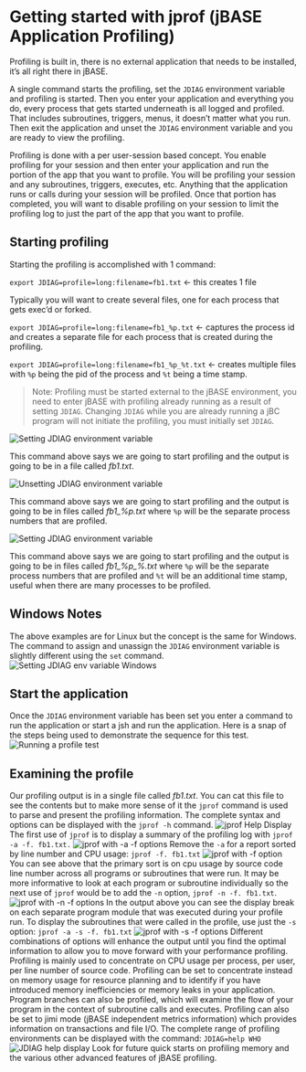 # Getting started with jprof (jBASE Application Profiling)

<PageHeader />

Profiling is built in, there is no external application that needs to be installed,  it’s all right there in jBASE.

A single command starts the profiling, set the `JDIAG` environment variable and profiling is started. Then you enter your application and everything you do, every process that gets started underneath is all logged and profiled. That includes subroutines, triggers, menus, it doesn’t matter what you run. Then exit the application and unset the `JDIAG` environment variable and you are ready to view the profiling.

Profiling is done with a per user-session based concept. You enable profiling for your session and then enter your application and run the portion of the app that you want to profile. You will be profiling your session and any subroutines, triggers, executes, etc. Anything that the application runs or calls during your session will be profiled. Once that portion has completed, you will want to disable profiling on your session to limit the profiling log to just the part of the app that you want to profile.

## Starting profiling

Starting the profiling is accomplished with 1 command:

`export JDIAG=profile=long:filename=fb1.txt`  <- this creates 1 file

Typically you will want to create several files, one for each process that gets exec’d or forked.

`export JDIAG=profile=long:filename=fb1_%p.txt` <- captures the process id and creates a separate file for each process that is created during the profiling.  

`export JDIAG=profile=long:filename=fb1_%p_%t.txt` <- creates multiple files with `%p` being the pid of the process and `%t` being a time stamp.

> Note: Profiling must be started external to the jBASE environment, you need to enter jBASE with profiling already running as a result of setting `JDIAG`. Changing `JDIAG` while you are already running a jBC program will not initiate the profiling, you must initially set `JDIAG`. 

![Setting JDIAG environment variable](./Set-JDIAG-1.png)

This command above says we are going to start profiling and the output is going to be in a file called _fb1.txt_.

![Unsetting JDIAG environment variable](./Set-JDIAG-2.png)

This command above says we are going to start profiling and the output is going to be in files called *fb1_%p.txt* where `%p` will be the separate process numbers that are profiled.

![Setting JDIAG environment variable](./Set-JDIAG-3.png) 

This command above says we are going to start profiling and the output is going to be in files called *fb1_%p_%.txt* where `%p` will be the separate process numbers that are profiled and `%t` will be an additional time stamp, useful when there are many processes to be profiled.

## Windows Notes 

The above examples are for Linux but the concept is the same for Windows. The command to assign and unassign the `JDIAG` environment variable is slightly different using the `set` command.
![Setting JDIAG env variable Windows](./JDIAG-Windows-Note.png) 
## Start the application
Once the `JDIAG` environment variable has been set you enter a command to run the application or start a jsh and run the application. Here is a snap of the steps being used to demonstrate the sequence for this test.
![Running a profile test](./jprof-test-steps.png) 
## Examining the profile
Our profiling output is in a single file called _fb1.txt_. You can cat this file to see the contents but to make more sense of it the `jprof` command is used to parse and present the profiling information. The complete syntax and options can be displayed with the `jprof -h` command.
![jprof Help Display](./jprof-help-display.png) 
The first use of `jprof` is to display a summary of the profiling log with `jprof -a -f. fb1.txt.`
![jprof with -a -f options](./jprof-examine-profile-1.png)
Remove the `-a` for a report sorted by line number and CPU usage: `jprof -f. fb1.txt`
![jprof with -f option](./jprof-examine-profile-2.png) 
You can see above that the primary sort is on cpu usage by source code line number across all programs or subroutines that were run. It may be more informative to look at each program or subroutine individually so the next use of `jprof` would be to add the `-n` option, `jprof -n -f. fb1.txt`.
![jprof with -n -f options](./jprof-examine-profile-3.png)
In the output above you can see the display break on each separate program module that was executed during your profile run. 
To display the subroutines that were called in the profile, use just the `-s` option: `jprof -a -s -f. fb1.txt`
![jprof with -s -f options](./jprof-examine-profile-4.png) 
Different combinations of options will enhance the output until you find the optimal information to allow you to move forward with your performance profiling.
Profiling is mainly used to concentrate on CPU usage per process, per user, per line number of source code. Profiling can be set to concentrate instead on memory usage for resource planning and to identify if you have introduced memory inefficiencies or memory leaks in your application. Program branches can also be profiled, which will examine the flow of your program in the context of subroutine calls and executes.
Profiling can also be set to jimi mode (jBASE independent metrics information) which provides information on transactions and file I/O. The complete range of profiling environments can be displayed with the command:
`JDIAG=help WHO`
![JDIAG help display](./jdiag-help-display.png) 
Look for future quick starts on profiling memory and the various other advanced features of jBASE profiling.
  
<PageFooter />
